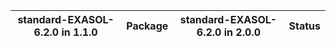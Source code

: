 | standard-EXASOL-6.2.0 in 1.1.0   | Package   | standard-EXASOL-6.2.0 in 2.0.0   | Status   |
|-------------|-----------|-------------|----------|
